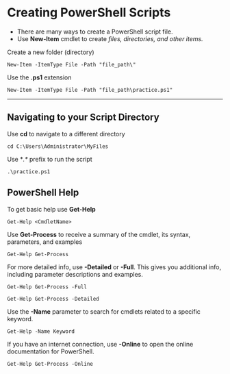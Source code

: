 # Creating PowerShell Scripts
- There are many ways to create a PowerShell script file.
- Use **New-Item** cmdlet to create _files, directories, and other items._

Create a new folder (directory)
```
New-Item -ItemType File -Path "file_path\"
```

Use the **.ps1** extension
```
New-Item -ItemType File -Path "file_path\practice.ps1"
```
***

## Navigating to your Script Directory
Use **cd** to navigate to a different directory

```
cd C:\Users\Administrator\MyFiles
```

Use **.\** prefix to run the script
```
.\practice.ps1
```

## PowerShell Help
To get basic help use **Get-Help**
```
Get-Help <CmdletName>
```

Use **Get-Process** to receive a summary of the cmdlet, its syntax, parameters, and examples
```
Get-Help Get-Process
```

For more detailed info, use **-Detailed** or **-Full**. 
This gives you additional info, including parameter descriptions and examples.
```
Get-Help Get-Process -Full
```

```
Get-Help Get-Process -Detailed
```

Use the **-Name** parameter to search for cmdlets related to a specific keyword.
```
Get-Help -Name Keyword
```

If you have an internet connection, use **-Online** to open the online documentation for PowerShell.
```
Get-Help Get-Process -Online
```